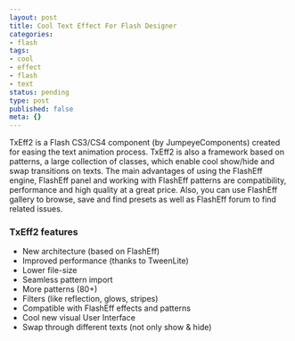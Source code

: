 ```yaml
---
layout: post
title: Cool Text Effect For Flash Designer
categories:
- flash
tags:
- cool
- effect
- flash
- text
status: pending
type: post
published: false
meta: {}
---
```

TxEff2 is a Flash CS3/CS4 component (by JumpeyeComponents) created for easing the text animation process. TxEff2 is also a framework based on patterns, a large collection of classes, which enable cool show/hide and swap transitions on texts. The main advantages of using the FlashEff engine, FlashEff panel and working with FlashEff patterns are compatibility, performance and high quality at a great price. Also, you can use FlashEff gallery to browse, save and find presets as well as FlashEff forum to find related issues.

### TxEff2 features

- New architecture (based on FlashEff)
- Improved performance (thanks to TweenLite)
- Lower file-size
- Seamless pattern import
- More patterns (80+)
- Filters (like reflection, glows, stripes)
- Compatible with FlashEff effects and patterns
- Cool new visual User Interface
- Swap through different texts (not only show & hide)
